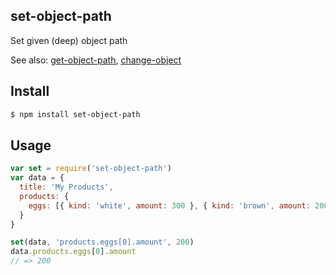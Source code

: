 ## set-object-path

Set given (deep) object path

See also: [get-object-path](http://github.com/azer/get-object-path), [change-object](http://github.com/azer/change-object)

## Install

```bash
$ npm install set-object-path
```

## Usage

```js
var set = require('set-object-path')
var data = {
  title: 'My Products',
  products: {
    eggs: [{ kind: 'white', amount: 300 }, { kind: 'brown', amount: 200 }]
  }
}

set(data, 'products.eggs[0].amount', 200)
data.products.eggs[0].amount
// => 200
```

